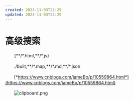 ```yaml
---
created: 2023-11-03T22:29
updated: 2023-11-03T22:29
---
```

# 高级搜索

　　{\*\*/\*.html,\*\*/\*.js}

　　./built,\*\*/\*.map,\*\*/\*.md,\*\*/\*.json

　　[*https://www.cnblogs.com/jameBo/p/10559864.html*](https://www.cnblogs.com/jameBo/p/10559864.html)

　　![clipboard.png](image1-20230708221750-o201euc.png)
